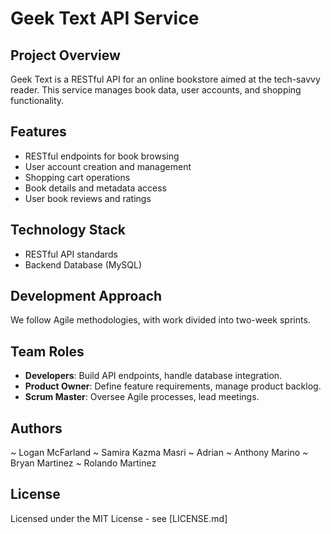 # Geek Text API Service

## Project Overview
Geek Text is a RESTful API for an online bookstore aimed at the tech-savvy reader. This service manages book data, user accounts, and shopping functionality.

## Features
- RESTful endpoints for book browsing
- User account creation and management
- Shopping cart operations
- Book details and metadata access
- User book reviews and ratings

## Technology Stack
- RESTful API standards
- Backend Database (MySQL)

## Development Approach
We follow Agile methodologies, with work divided into two-week sprints.

## Team Roles
- **Developers**: Build API endpoints, handle database integration.
- **Product Owner**: Define feature requirements, manage product backlog.
- **Scrum Master**: Oversee Agile processes, lead meetings.

## Authors
~ Logan McFarland
~ Samira Kazma Masri
~ Adrian
~ Anthony Marino
~ Bryan Martinez
~ Rolando Martinez

## License
Licensed under the MIT License - see [LICENSE.md]


